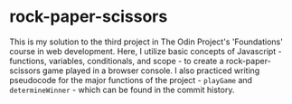 # rock-paper-scissors

This is my solution to the third project in The Odin Project's 'Foundations' course in web development. Here, I utilize basic concepts of Javascript - functions, variables, conditionals, and scope - to create a rock-paper-scissors game played in a browser console. I also practiced writing pseudocode for the major functions of the project - `playGame` and `determineWinner` - which can be found in the commit history. 